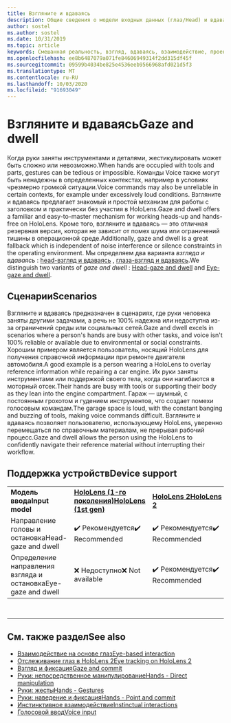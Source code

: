```yaml
---
title: Взгляните и вдаваясь
description: Общие сведения о модели входных данных (глаз/Head) и вдаваясь
author: sostel
ms.author: sostel
ms.date: 10/31/2019
ms.topic: article
keywords: Смешанная реальность, взгляд, вдаваясь, взаимодействие, проектирование, отслеживание глаз, отслеживание головок
ms.openlocfilehash: ee8b6487079a071fe84606949314f2dd315df45f
ms.sourcegitcommit: 09599b4034be825e4536eeb9566968afd021d5f3
ms.translationtype: MT
ms.contentlocale: ru-RU
ms.lasthandoff: 10/03/2020
ms.locfileid: "91693049"
---
```

# <a name="gaze-and-dwell"></a><span data-ttu-id="04cb1-104">Взгляните и вдаваясь</span><span class="sxs-lookup"><span data-stu-id="04cb1-104">Gaze and dwell</span></span>

<span data-ttu-id="04cb1-105">Когда руки заняты инструментами и деталями, жестикулировать может быть сложно или невозможно.</span><span class="sxs-lookup"><span data-stu-id="04cb1-105">When hands are occupied with tools and parts, gestures can be tedious or impossible.</span></span>
<span data-ttu-id="04cb1-106">Команды Voice также могут быть ненадежны в определенных контекстах, например в условиях чрезмерно громкой ситуации.</span><span class="sxs-lookup"><span data-stu-id="04cb1-106">Voice commands may also be unreliable in certain contexts, for example under excessively loud conditions.</span></span>
<span data-ttu-id="04cb1-107">Взгляните и вдаваясь предлагает знакомый и простой механизм для работы с заголовком и практически без участия в HoloLens.</span><span class="sxs-lookup"><span data-stu-id="04cb1-107">Gaze and dwell offers a familiar and easy-to-master mechanism for working heads-up and hands-free on HoloLens.</span></span>
<span data-ttu-id="04cb1-108">Кроме того, взгляните и вдаваясь — это отличная резервная версия, которая не зависит от помех шума или ограничений тишины в операционной среде.</span><span class="sxs-lookup"><span data-stu-id="04cb1-108">Additionally, gaze and dwell is a great fallback which is independent of noise interference or silence constraints in the operating environment.</span></span>
<span data-ttu-id="04cb1-109">Мы определяем два варианта _взгляда и вдаваясь_ : [head-взгляд и вдаваясь](gaze-and-dwell-head.md) , [глаза-взгляд и вдаваясь](gaze-and-dwell-eyes.md).</span><span class="sxs-lookup"><span data-stu-id="04cb1-109">We distinguish two variants of _gaze and dwell_ : [Head-gaze and dwell](gaze-and-dwell-head.md) and [Eye-gaze and dwell](gaze-and-dwell-eyes.md).</span></span>

## <a name="scenarios"></a><span data-ttu-id="04cb1-110">Сценарии</span><span class="sxs-lookup"><span data-stu-id="04cb1-110">Scenarios</span></span>

<span data-ttu-id="04cb1-111">Взгляните и вдаваясь предназначен в сценариях, где руки человека заняты другими задачами, а речь не 100% надежна или недоступна из-за ограничений среды или социальных сетей.</span><span class="sxs-lookup"><span data-stu-id="04cb1-111">Gaze and dwell excels in scenarios where a person's hands are busy with other tasks, and voice isn't 100% reliable or available due to environmental or social constraints.</span></span>
<span data-ttu-id="04cb1-112">Хорошим примером является пользователь, носящий HoloLens для получения справочной информации при ремонте двигателя автомобиля.</span><span class="sxs-lookup"><span data-stu-id="04cb1-112">A good example is a person wearing a HoloLens to overlay reference information while repairing a car engine.</span></span>
<span data-ttu-id="04cb1-113">Их руки заняты инструментами или поддержкой своего тела, когда они нагибаются в моторный отсек.</span><span class="sxs-lookup"><span data-stu-id="04cb1-113">Their hands are busy with tools or supporting their body as they lean into the engine compartment.</span></span>
<span data-ttu-id="04cb1-114">Гараж — шумный, с постоянным грохотом и гудением инструментов, что создает помехи голосовым командам.</span><span class="sxs-lookup"><span data-stu-id="04cb1-114">The garage space is loud, with the constant banging and buzzing of tools, making voice commands difficult.</span></span>
<span data-ttu-id="04cb1-115">Взгляните и вдаваясь позволяет пользователю, использующему HoloLens, уверенно перемещаться по справочным материалам, не прерывая рабочий процесс.</span><span class="sxs-lookup"><span data-stu-id="04cb1-115">Gaze and dwell allows the person using the HoloLens to confidently navigate their reference material without interrupting their workflow.</span></span>

## <a name="device-support"></a><span data-ttu-id="04cb1-116">Поддержка устройств</span><span class="sxs-lookup"><span data-stu-id="04cb1-116">Device support</span></span>

<table>
    <colgroup>
    <col width="25%" />
    <col width="25%" />
    <col width="25%" />
    <col width="25%" />
    </colgroup>
    <tr>
        <td><span data-ttu-id="04cb1-117"><strong>Модель ввода</strong></span><span class="sxs-lookup"><span data-stu-id="04cb1-117"><strong>Input model</strong></span></span></td>
        <td><span data-ttu-id="04cb1-118"><a href="../hololens-hardware-details.md"><strong>HoloLens (1-го поколения)</strong></a></span><span class="sxs-lookup"><span data-stu-id="04cb1-118"><a href="../hololens-hardware-details.md"><strong>HoloLens (1st gen)</strong></a></span></span></td>
        <td><span data-ttu-id="04cb1-119"><a href="https://docs.microsoft.com/hololens/hololens2-hardware"><strong>HoloLens 2</strong></span><span class="sxs-lookup"><span data-stu-id="04cb1-119"><a href="https://docs.microsoft.com/hololens/hololens2-hardware"><strong>HoloLens 2</strong></span></span></td>
        <td><span data-ttu-id="04cb1-120"><a href="../discover/immersive-headset-hardware-details.md"><strong>Иммерсивные гарнитуры</strong></a></span><span class="sxs-lookup"><span data-stu-id="04cb1-120"><a href="../discover/immersive-headset-hardware-details.md"><strong>Immersive headsets</strong></a></span></span></td>
    </tr>
     <tr>
        <td><span data-ttu-id="04cb1-121">Направление головы и остановка</span><span class="sxs-lookup"><span data-stu-id="04cb1-121">Head-gaze and dwell</span></span></td>
        <td><span data-ttu-id="04cb1-122">✔️ Рекомендуется</span><span class="sxs-lookup"><span data-stu-id="04cb1-122">✔️ Recommended</span></span></td>
        <td><span data-ttu-id="04cb1-123">✔️ Рекомендуется</span><span class="sxs-lookup"><span data-stu-id="04cb1-123">✔️ Recommended</span></span></td>
        <td><span data-ttu-id="04cb1-124">✔️ Рекомендуется</span><span class="sxs-lookup"><span data-stu-id="04cb1-124">✔️ Recommended</span></span></td>
    </tr>
     <tr>
        <td><span data-ttu-id="04cb1-125">Определение направления взгляда и остановка</span><span class="sxs-lookup"><span data-stu-id="04cb1-125">Eye-gaze and dwell</span></span></td>
        <td><span data-ttu-id="04cb1-126">❌ Недоступно</span><span class="sxs-lookup"><span data-stu-id="04cb1-126">❌ Not available</span></span></td>
        <td><span data-ttu-id="04cb1-127">✔️ Рекомендуется</span><span class="sxs-lookup"><span data-stu-id="04cb1-127">✔️ Recommended</span></span></td>
        <td><span data-ttu-id="04cb1-128">❌ Недоступно</span><span class="sxs-lookup"><span data-stu-id="04cb1-128">❌ Not available</span></span></td>
    </tr>
</table>


<br>

---

 ## <a name="see-also"></a><span data-ttu-id="04cb1-129">См. также раздел</span><span class="sxs-lookup"><span data-stu-id="04cb1-129">See also</span></span>
* [<span data-ttu-id="04cb1-130">Взаимодействие на основе глаз</span><span class="sxs-lookup"><span data-stu-id="04cb1-130">Eye-based interaction</span></span>](eye-gaze-interaction.md)
* [<span data-ttu-id="04cb1-131">Отслеживание глаз в HoloLens 2</span><span class="sxs-lookup"><span data-stu-id="04cb1-131">Eye tracking on HoloLens 2</span></span>](eye-tracking.md)
* [<span data-ttu-id="04cb1-132">Взгляд и фиксация</span><span class="sxs-lookup"><span data-stu-id="04cb1-132">Gaze and commit</span></span>](gaze-and-commit.md)
* [<span data-ttu-id="04cb1-133">Руки: непосредственное манипулирование</span><span class="sxs-lookup"><span data-stu-id="04cb1-133">Hands - Direct manipulation</span></span>](direct-manipulation.md)
* [<span data-ttu-id="04cb1-134">Руки: жесты</span><span class="sxs-lookup"><span data-stu-id="04cb1-134">Hands - Gestures</span></span>](gaze-and-commit.md#composite-gestures)
* [<span data-ttu-id="04cb1-135">Руки: наведение и фиксация</span><span class="sxs-lookup"><span data-stu-id="04cb1-135">Hands - Point and commit</span></span>](point-and-commit.md)
* [<span data-ttu-id="04cb1-136">Инстинктивное взаимодействие</span><span class="sxs-lookup"><span data-stu-id="04cb1-136">Instinctual interactions</span></span>](interaction-fundamentals.md)
* [<span data-ttu-id="04cb1-137">Голосовой ввод</span><span class="sxs-lookup"><span data-stu-id="04cb1-137">Voice input</span></span>](voice-input.md)
